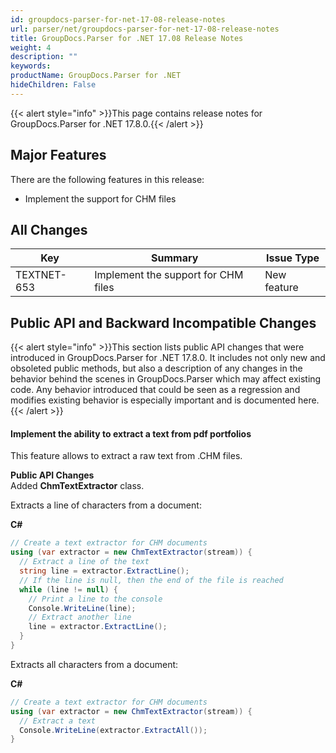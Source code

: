 ```yaml
---
id: groupdocs-parser-for-net-17-08-release-notes
url: parser/net/groupdocs-parser-for-net-17-08-release-notes
title: GroupDocs.Parser for .NET 17.08 Release Notes
weight: 4
description: ""
keywords: 
productName: GroupDocs.Parser for .NET
hideChildren: False
---
```

{{< alert style="info" >}}This page contains release notes for GroupDocs.Parser for .NET 17.8.0.{{< /alert >}}

## Major Features

There are the following features in this release:

*   Implement the support for CHM files

## All Changes

| Key | Summary | Issue Type |
| --- | --- | --- |
| TEXTNET-653 | Implement the support for CHM files | New feature |

## Public API and Backward Incompatible Changes

{{< alert style="info" >}}This section lists public API changes that were introduced in GroupDocs.Parser for .NET 17.8.0. It includes not only new and obsoleted public methods, but also a description of any changes in the behavior behind the scenes in GroupDocs.Parser which may affect existing code. Any behavior introduced that could be seen as a regression and modifies existing behavior is especially important and is documented here.{{< /alert >}}

#### Implement the ability to extract a text from pdf portfolios

This feature allows to extract a raw text from .CHM files.

**Public API Changes**  
Added **ChmTextExtractor** class.

Extracts a line of characters from a document:

**C#**

```csharp
// Create a text extractor for CHM documents
using (var extractor = new ChmTextExtractor(stream)) {
  // Extract a line of the text
  string line = extractor.ExtractLine();
  // If the line is null, then the end of the file is reached
  while (line != null) {
    // Print a line to the console
    Console.WriteLine(line);
    // Extract another line
    line = extractor.ExtractLine();
  }
} 

```

Extracts all characters from a document:

**C#**

```csharp
// Create a text extractor for CHM documents
using (var extractor = new ChmTextExtractor(stream)) {
  // Extract a text
  Console.WriteLine(extractor.ExtractAll());
} 

```
